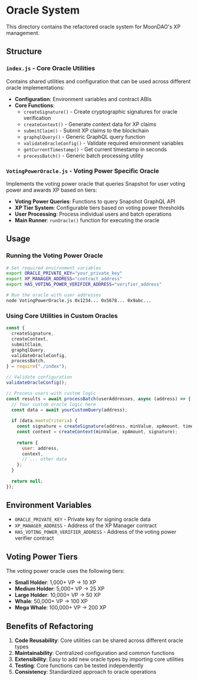 # Oracle System

This directory contains the refactored oracle system for MoonDAO's XP management.

## Structure

### `index.js` - Core Oracle Utilities
Contains shared utilities and configuration that can be used across different oracle implementations:

- **Configuration**: Environment variables and contract ABIs
- **Core Functions**: 
  - `createSignature()` - Create cryptographic signatures for oracle verification
  - `createContext()` - Generate context data for XP claims
  - `submitClaim()` - Submit XP claims to the blockchain
  - `graphqlQuery()` - Generic GraphQL query function
  - `validateOracleConfig()` - Validate required environment variables
  - `getCurrentTimestamp()` - Get current timestamp in seconds
  - `processBatch()` - Generic batch processing utility

### `VotingPowerOracle.js` - Voting Power Specific Oracle
Implements the voting power oracle that queries Snapshot for user voting power and awards XP based on tiers:

- **Voting Power Queries**: Functions to query Snapshot GraphQL API
- **XP Tier System**: Configurable tiers based on voting power thresholds
- **User Processing**: Process individual users and batch operations
- **Main Runner**: `runOracle()` function for executing the oracle

## Usage

### Running the Voting Power Oracle

```bash
# Set required environment variables
export ORACLE_PRIVATE_KEY="your_private_key"
export XP_MANAGER_ADDRESS="contract_address"
export HAS_VOTING_POWER_VERIFIER_ADDRESS="verifier_address"

# Run the oracle with user addresses
node VotingPowerOracle.js 0x1234... 0x5678... 0x9abc...
```

### Using Core Utilities in Custom Oracles

```javascript
const {
  createSignature,
  createContext,
  submitClaim,
  graphqlQuery,
  validateOracleConfig,
  processBatch,
} = require("./index");

// Validate configuration
validateOracleConfig();

// Process users with custom logic
const results = await processBatch(userAddresses, async (address) => {
  // Your custom oracle logic here
  const data = await yourCustomQuery(address);
  
  if (data.meetsCriteria) {
    const signature = createSignature(address, minValue, xpAmount, timestamp, privateKey);
    const context = createContext(minValue, xpAmount, signature);
    
    return {
      user: address,
      context,
      // ... other data
    };
  }
  
  return null;
});
```

## Environment Variables

- `ORACLE_PRIVATE_KEY` - Private key for signing oracle data
- `XP_MANAGER_ADDRESS` - Address of the XP Manager contract
- `HAS_VOTING_POWER_VERIFIER_ADDRESS` - Address of the voting power verifier contract

## Voting Power Tiers

The voting power oracle uses the following tiers:

- **Small Holder**: 1,000+ VP → 10 XP
- **Medium Holder**: 5,000+ VP → 25 XP  
- **Large Holder**: 10,000+ VP → 50 XP
- **Whale**: 50,000+ VP → 100 XP
- **Mega Whale**: 100,000+ VP → 200 XP

## Benefits of Refactoring

1. **Code Reusability**: Core utilities can be shared across different oracle types
2. **Maintainability**: Centralized configuration and common functions
3. **Extensibility**: Easy to add new oracle types by importing core utilities
4. **Testing**: Core functions can be tested independently
5. **Consistency**: Standardized approach to oracle operations

